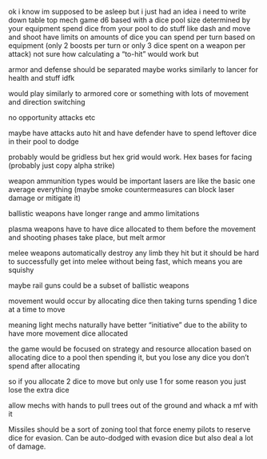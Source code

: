 ok i know im supposed to be asleep but i just had an idea i need to write down table top mech game d6 based with a dice pool size determined by your equipment spend dice from your pool to do stuff like dash and move and shoot have limits on amounts of dice you can spend per turn based on equipment (only 2 boosts per turn or only 3 dice spent on a weapon per attack) not sure how calculating a “to-hit” would work but 

armor and defense should be separated maybe works similarly to lancer for health and stuff idfk

would play similarly to armored core or something with lots of movement and direction switching

no opportunity attacks etc   

maybe have attacks auto hit and have defender have to spend leftover dice in their pool to dodge

probably would be gridless but hex grid would work. Hex bases for facing (probably just copy alpha strike)

weapon ammunition types would be important lasers are like the basic one average everything (maybe smoke countermeasures can block laser damage or mitigate it) 

ballistic weapons have longer range and ammo limitations 

plasma weapons have to have dice allocated to them before the movement and shooting phases take place, but melt armor 

melee weapons automatically destroy any limb they hit but it should be hard to successfully get into melee without being fast, which means you are squishy

maybe rail guns could be a subset of ballistic weapons

movement would occur by allocating dice then taking turns spending 1 dice at a time to move

meaning light mechs naturally have better “initiative” due to the ability to have more movement dice allocated

the game would be focused on strategy and resource allocation based on allocating dice to a pool then spending it, but you lose any dice you don’t spend after allocating

so if you allocate 2 dice to move but only use 1 for some reason you just lose the extra dice

allow mechs with hands to pull trees out of the ground and whack a mf with it

Missiles should be a sort of zoning tool that force enemy pilots to reserve dice for evasion. Can be auto-dodged with evasion dice but also deal a lot of damage.